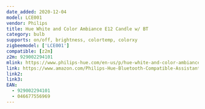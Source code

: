 ```yaml
---
date_added: 2020-12-04
model: LCE001
vendor: Philips
title: Hue White and Color Ambiance E12 Candle w/ BT
category: bulb
supports: on/off, brightness, colortemp, colorxy
zigbeemodel: ['LCE001']
compatible: [z2m]
z2m: 929002294101
mlink: https://www.philips-hue.com/en-us/p/hue-white-and-color-ambiance-single-bulb-e12/046677556969
link: https://www.amazon.com/Philips-Hue-Bluetooth-Compatible-Assistant/dp/B08BNNHLNS/
link2: 
link3: 
EAN: 
  - 929002294101
  - 046677556969
---
```

